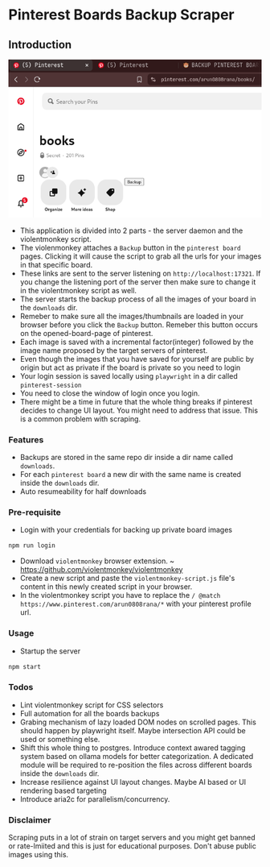 # Pinterest Boards Backup Scraper

## Introduction

![alt text](docs/doc.png "Screenshot")

- This application is divided into 2 parts - the server daemon and the violentmonkey script.
- The violenmonkey attaches a `Backup` button in the `pinterest board` pages. Clicking it will cause the script to grab all the urls for your images in that specific board.
- These links are sent to the server listening on `http://localhost:17321`. If you change the listening port of the server then make sure to change it in the violentmonkey script as well.
- The server starts the backup process of all the images of your board in the `downloads` dir.
- Remeber to make sure all the images/thumbnails are loaded in your browser before you click the `Backup` button. Remeber this button occurs on the opened-board-page of pinterest.
- Each image is saved with a incremental factor(integer) followed by the image name proposed by the target servers of pinterest.
- Even though the images that you have saved for yourself are public by origin but act as private if the board is private so you need to login
- Your login session is saved locally using `playwright` in a dir called `pinterest-session`
- You need to close the window of login once you login.
- There might be a time in future that the whole thing breaks if pinterest decides to change UI layout. You might need to address that issue. This is a common problem with scraping.

### Features

- Backups are stored in the same repo dir inside a dir name called `downloads`.
- For each `pinterest board` a new dir with the same name is created inside the `downloads` dir.
- Auto resumeability for half downloads

### Pre-requisite

- Login with your credentials for backing up private board images

```bash
npm run login
```

- Download `violentmonkey` browser extension. ~ https://github.com/violentmonkey/violentmonkey
- Create a new script and paste the `violentmonkey-script.js` file's content in this newly created script in your browser.
- In the violentmonkey script you have to replace the `/ @match       https://www.pinterest.com/arun0808rana/*` with your pinterest profile url.

### Usage

- Startup the server

```bash
npm start
```

### Todos

- Lint violentmonkey script for CSS selectors
- Full automation for all the boards backups
- Grabing mechanism of lazy loaded DOM nodes on scrolled pages. This should happen by playwright itself. Maybe intersection API could be used or something else.
- Shift this whole thing to postgres. Introduce context awared tagging system based on ollama models for better categorization. A dedicated module will be required to re-position the files across different boards inside the `downloads` dir.
- Increase resilience against UI layout changes. Maybe AI based or UI rendering based targeting
- Introduce aria2c for parallelism/concurrency.

### Disclaimer

Scraping puts in a lot of strain on target servers and you might get banned or rate-lmiited and this is just for educational purposes. Don't abuse public images using this.
